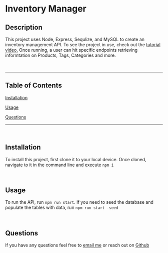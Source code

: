 # Inventory Manager

## Description

This project uses Node, Express, Sequlize, and MySQL to create an inventory management API. To see the project in use, check out the [tutorial video.](https://drive.google.com/file/d/14Ffj098bHt3J0fAEqOIsnR1RRXjTb_JO/view?usp=sharing) Once running, a user can hit specific endpoints retrieving informtation on Products, Tags, Categories and more. 

<br>

<hr>

## Table of Contents

[Installation](#Installation)

[Usage](#Usage)

[Questions](#Questions)

<hr>

<br>

## Installation

To install this project, first clone it to your local device. Once cloned, navigate to it in the command line and execute `npm i`

<br>

## Usage

To run the API, run `npm run start`.
If you need to seed the database and populate the tables with data, run `npm run start -seed`

<br>

## Questions

If you have any questions feel free to [email me](mailto:alexandreaflint1111@gmail.com) or reach out on [Github](https://github.com/alflint)
